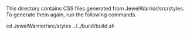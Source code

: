 This directory contains CSS files generated from JewelWarrior/src/styles.
To generate them again, run the following commands.

cd JewelWarrior/src/styles
../../build/build.sh

